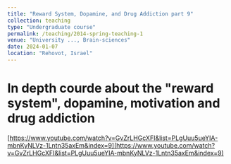 ```yaml
---
title: "Reward System, Dopamine, and Drug Addiction part 9"
collection: teaching
type: "Undergraduate course"
permalink: /teaching/2014-spring-teaching-1
venue: "University ..., Brain-sciences"
date: 2024-01-07
location: "Rehovot, Israel"
---
```


# In depth courde about the "reward system", dopamine, motivation and drug addiction
[https://www.youtube.com/watch?v=GvZrLHGcXFI&list=PLgUuu5ueYIA-mbnKyNLVz-1Lntn35axEm&index=9](https://www.youtube.com/watch?v=GvZrLHGcXFI&list=PLgUuu5ueYIA-mbnKyNLVz-1Lntn35axEm&index=9)
